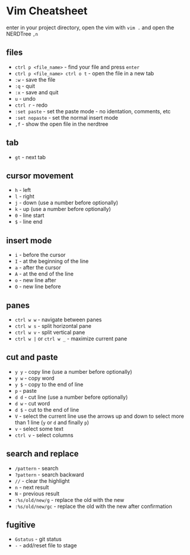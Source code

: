 # Vim Cheatsheet

enter in your project directory, open the vim with `vim .` and open the NERDTree `,n`

## files

* `ctrl p <file_name>` - find your file and press `enter`
* `ctrl p <file_name> ctrl o t` - open the file in a new tab
* `:w` - save the file
* `:q` - quit
* `:x` - save and quit
* `u` - undo
* `ctrl r` - redo
* `:set paste` - set the paste mode - no identation, comments, etc
* `:set nopaste` - set the normal insert mode
* `,f` - show the open file in the nerdtree

## tab
* `gt` - next tab

## cursor movement

* `h` - left
* `l` - right
* `j` - down (use a number before optionally)
* `k` - up (use a number before optionally)
* `0` - line start
* `$` - line end

## insert mode

* `i` - before the cursor
* `I` - at the beginning of the line
* `a` - after the cursor
* `A` - at the end of the line
* `o` - new line after
* `O` - new line before

## panes

* `ctrl w w` - navigate between panes
* `ctrl w s` - split horizontal pane
* `ctrl w v` - split vertical pane
* `ctrl w |` or `ctrl w _` - maximize current pane

## cut and paste

* `y y` - copy line (use a number before optionally)
* `y w` - copy word
* `y $` - copy to the end of line
* `p` - paste
* `d d` - cut line (use a number before optionally)
* `d w` - cut word
* `d $` - cut to the end of line
* `V` - select the current line use the arrows up and down to select more than 1 line (`y` or `d` and finally `p`)
* `v` - select some text
* `ctrl v` - select columns

## search and replace

* `/pattern` - search
* `?pattern` - search backward
* `//` - clear the highlight
* `n` - next result
* `N` - previous result
* `:%s/old/new/g` - replace the old with the new
* `:%s/old/new/gc` - replace the old with the new after confirmation

## fugitive

* `Gstatus` - git status
* `-` - add/reset file to stage
